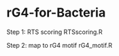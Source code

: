 # rG4-for-Bacteria
Step 1: RTS scoring 
        RTSscoring.R


Step 2: map to rG4 motif 
        rG4_motif.R
